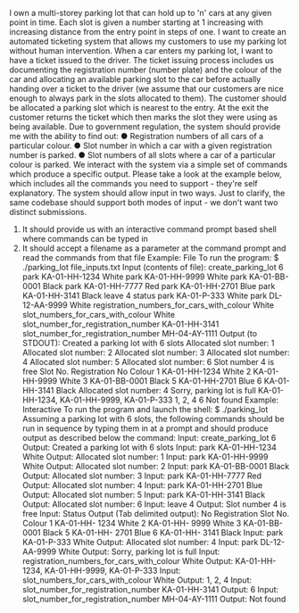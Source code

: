 I own a multi-storey parking lot that can hold up to 'n' cars at any given point in
time. Each slot is given a number starting at 1 increasing with increasing distance
from the entry point in steps of one. I want to create an automated ticketing
system that allows my customers to use my parking lot without human
intervention.
When a car enters my parking lot, I want to have a ticket issued to the driver. The
ticket issuing process includes us documenting the registration number (number
plate) and the colour of the car and allocating an available parking slot to the car
before actually handing over a ticket to the driver (we assume that our customers
are nice enough to always park in the slots allocated to them). The customer
should be allocated a parking slot which is nearest to the entry. At the exit the
customer returns the ticket which then marks the slot they were using as being
available.
Due to government regulation, the system should provide me with the ability to
find out:
● Registration numbers of all cars of a particular colour.
● Slot number in which a car with a given registration number is parked.
● Slot numbers of all slots where a car of a particular colour is parked.
We interact with the system via a simple set of commands which produce a
specific output. Please take a look at the example below, which includes all the
commands you need to support - they're self explanatory. The system should
allow input in two ways. Just to clarify, the same codebase should support both
modes of input - we don't want two distinct submissions.
1) It should provide us with an interactive command prompt based shell where
commands can be typed in
2) It should accept a filename as a parameter at the command prompt and read
the commands from that file
Example: File
To run the program:
$ ./parking_lot file_inputs.txt
Input (contents of file):
create_parking_lot 6
park KA-01-HH-1234 White
park KA-01-HH-9999 White
park KA-01-BB-0001 Black
park KA-01-HH-7777 Red
park KA-01-HH-2701 Blue
park KA-01-HH-3141 Black
leave 4
status
park KA-01-P-333 White
park DL-12-AA-9999 White
registration_numbers_for_cars_with_colour White
slot_numbers_for_cars_with_colour White
slot_number_for_registration_number KA-01-HH-3141
slot_number_for_registration_number MH-04-AY-1111
Output (to STDOUT):
Created a parking lot with 6 slots
Allocated slot number: 1
Allocated slot number: 2
Allocated slot number: 3
Allocated slot number: 4
Allocated slot number: 5
Allocated slot number: 6
Slot number 4 is free
Slot No. Registration No Colour
1 KA-01-HH-1234 White
2 KA-01-HH-9999 White
3 KA-01-BB-0001 Black
5 KA-01-HH-2701 Blue
6 KA-01-HH-3141 Black
Allocated slot number: 4
Sorry, parking lot is full
KA-01-HH-1234, KA-01-HH-9999, KA-01-P-333
1, 2, 4
6 Not found
Example: Interactive
To run the program and launch the shell:
$ ./parking_lot
Assuming a parking lot with 6 slots, the following commands should be run in
sequence by typing them in at a prompt and should produce output as described
below the command:
Input:
create_parking_lot 6
Output:
Created a parking lot with 6 slots
Input:
park KA-01-HH-1234 White
Output:
Allocated slot number: 1
Input:
park KA-01-HH-9999 White
Output:
Allocated slot number: 2
Input:
park KA-01-BB-0001 Black
Output:
Allocated slot number: 3
Input:
park KA-01-HH-7777 Red
Output:
Allocated slot number: 4
Input:
park KA-01-HH-2701 Blue
Output:
Allocated slot number: 5
Input:
park KA-01-HH-3141 Black
Output:
Allocated slot number: 6
Input:
leave 4
Output:
Slot number 4 is free
Input:
Status
Output (Tab delimited output):
No Registration Slot No. Colour
1 KA-01-HH- 1234 White
2 KA-01-HH- 9999 White
3 KA-01-BB- 0001 Black
5 KA-01-HH- 2701 Blue
6 KA-01-HH- 3141 Black
Input:
park KA-01-P-333 White
Output:
Allocated slot number: 4
Input:
park DL-12-AA-9999 White
Output:
Sorry, parking lot is full
Input:
registration_numbers_for_cars_with_colour White
Output:
KA-01-HH-1234, KA-01-HH-9999, KA-01-P-333
Input:
slot_numbers_for_cars_with_colour White
Output:
1, 2, 4
Input:
slot_number_for_registration_number KA-01-HH-3141
Output:
6
Input:
slot_number_for_registration_number MH-04-AY-1111
Output:
Not found